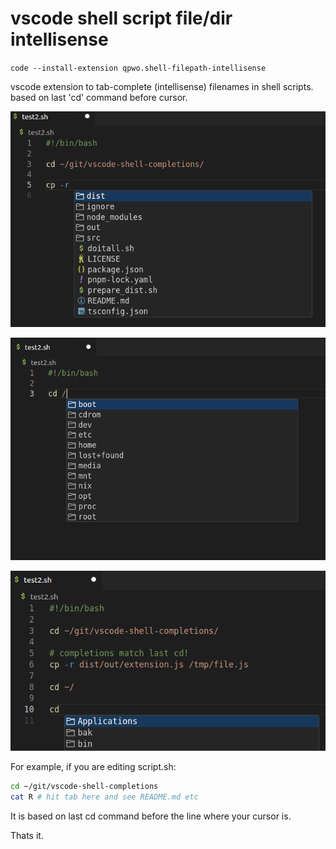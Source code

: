 # vscode shell script file/dir intellisense

`code --install-extension qpwo.shell-filepath-intellisense`

vscode extension to tab-complete (intellisense) filenames in shell scripts. based on last 'cd' command before cursor.

![](shot2.png)

![](shot1.png)

![](shot3.png)

For example, if you are editing script.sh:

```sh
cd ~/git/vscode-shell-completions
cat R # hit tab here and see README.md etc
```

It is based on last cd command before the line where your cursor is.

Thats it.

